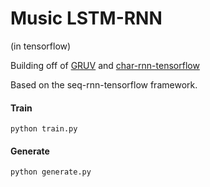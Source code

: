 # Music LSTM-RNN
(in tensorflow)

Building off of [GRUV](https://github.com/MattVitelli/GRUV) and [char-rnn-tensorflow](https://github.com/sherjilozair/char-rnn-tensorflow)

Based on the seq-rnn-tensorflow framework.

#### Train

	python train.py
	
#### Generate

	python generate.py

